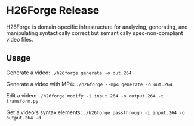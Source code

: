 # H26Forge Release

H26Forge is domain-specific infrastructure for analyzing, generating, and manipulating syntactically correct but semantically spec-non-compliant video files.

## Usage

Generate a video: `./h26forge generate -o out.264`

Generate a video with MP4: `./h26forge --mp4 generate -o out.264`

Edit a video: `./h26forge modify -i input.264 -o output.264 -t transform.py`

Get a video's syntax elements: `./h26forge passthrough -i input.264 -o output.264 -d`

